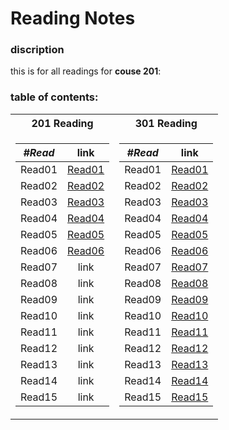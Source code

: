 # Reading Notes
### discription
this is for all readings for **couse 201**: <br />
### table of contents: <br />
<table>
<tr><th>201 Reading</th><th>301 Reading</th>
<tr><td>

|  ***#Read*** |      link      |
|----------|:-------------:|
| Read01 | [Read01](https://yousef-97.github.io/reading-notes/class-01) |
| Read02 |    [Read02](https://yousef-97.github.io/reading-notes/class-02)  |
| Read03 | [Read03](https://yousef-97.github.io/reading-notes/class-03) |
| Read04 | [Read04](https://yousef-97.github.io/reading-notes/class-04) |
| Read05 | [Read05](https://yousef-97.github.io/reading-notes/class-05) |
| Read06 | [Read06](https://yousef-97.github.io/reading-notes/class-06) |
| Read07 | link |
| Read08 | link |
| Read09 | link |
| Read10 | link |
| Read11 | link |
| Read12 | link |
| Read13 | link |
| Read14 | link |
| Read15 | link |

</td><td>

|  ***#Read*** |      link      |
|----------|:-------------:|
| Read01 | [Read01](https://yousef-97.github.io/reading-notes/read01) |
| Read02 | [Read02](https://yousef-97.github.io/reading-notes/read02) |
| Read03 | [Read03](https://yousef-97.github.io/reading-notes/read03) |
| Read04 | [Read04](https://yousef-97.github.io/reading-notes/read04) |
| Read05 | [Read05]() |
| Read06 | [Read06]() |
| Read07 | [Read07]() |
| Read08 | [Read08]() |
| Read09 | [Read09]() |
| Read10 | [Read10]() |
| Read11 | [Read11]() |
| Read12 | [Read12]() |
| Read13 | [Read13]() |
| Read14 | [Read14]() |
| Read15 | [Read15]() |

</td></tr> </table>


